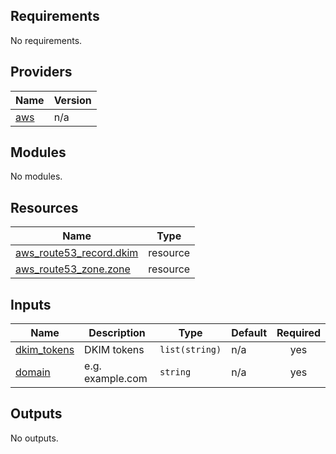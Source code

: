 <!-- BEGIN_TF_DOCS -->
## Requirements

No requirements.

## Providers

| Name | Version |
|------|---------|
| <a name="provider_aws"></a> [aws](#provider\_aws) | n/a |

## Modules

No modules.

## Resources

| Name | Type |
|------|------|
| [aws_route53_record.dkim](https://registry.terraform.io/providers/hashicorp/aws/latest/docs/resources/route53_record) | resource |
| [aws_route53_zone.zone](https://registry.terraform.io/providers/hashicorp/aws/latest/docs/resources/route53_zone) | resource |

## Inputs

| Name | Description | Type | Default | Required |
|------|-------------|------|---------|:--------:|
| <a name="input_dkim_tokens"></a> [dkim\_tokens](#input\_dkim\_tokens) | DKIM tokens | `list(string)` | n/a | yes |
| <a name="input_domain"></a> [domain](#input\_domain) | e.g. example.com | `string` | n/a | yes |

## Outputs

No outputs.
<!-- END_TF_DOCS -->
